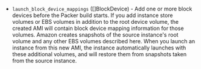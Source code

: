 <!-- Code generated from the comments of the LaunchBlockDevices struct in builder/amazon/common/block_device.go; DO NOT EDIT MANUALLY -->

-   `launch_block_device_mappings` ([]BlockDevice) - Add one
    or more block devices before the Packer build starts. If you add instance
    store volumes or EBS volumes in addition to the root device volume, the
    created AMI will contain block device mapping information for those
    volumes. Amazon creates snapshots of the source instance's root volume and
    any other EBS volumes described here. When you launch an instance from this
    new AMI, the instance automatically launches with these additional volumes,
    and will restore them from snapshots taken from the source instance.
    